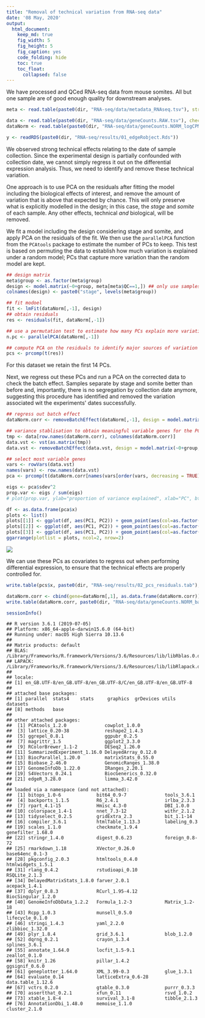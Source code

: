 ```yaml
---
title: "Removal of technical variation from RNA-seq data"
date: '08 May, 2020'
output:
  html_document:
    keep_md: true
    fig_width: 5
    fig_height: 5
    fig_caption: yes
    code_folding: hide
    toc: true
    toc_float: 
      collapsed: false
---
```




We have processed and QCed RNA-seq data from mouse somites. All but one sample are of good enough quality for downstream analyses.


```r
meta <- read.table(paste0(dir, "RNA-seq/data/metadata_RNAseq.tsv"), stringsAsFactors = FALSE, header = TRUE)

data <- read.table(paste0(dir, "RNA-seq/data/geneCounts.RAW.tsv"), check.names = FALSE)
dataNorm <- read.table(paste0(dir, "RNA-seq/data/geneCounts.NORM_logCPM.tsv"), check.names = FALSE)

y <- readRDS(paste0(dir, "RNA-seq/results/01_edgeRobject.Rds"))
```

We observed strong technical effects relating to the date of sample collection. Since the experimental design is partially confounded with collection date, we cannot simply regress it out on the differential expression analysis. Thus, we need to identify and remove these technical variation.

One approach is to use PCA on the residuals after fitting the model including the biological effects of interest, and remove the amount of variation that is above that expected by chance. This will only preserve what is explicitly modelled in the design; in this case, the *stage* and *somite* of each sample. Any other effects, technical *and* biological, will be removed.

We fit a model including the design considering stage and somite, and apply PCA on the residuals of the fit. We then use the `parallelPCA` function from the `PCAtools` package to estimate the number of PCs to keep. This test is based on permuting the data to establish how much variation is explained under a random model; PCs that capture more variation than the random model are kept.


```r
## design matrix
meta$group <- as.factor(meta$group)
design <- model.matrix(~0+group, meta[meta$QC==1,]) ## only use samples that pass QC
colnames(design) <- paste0("stage", levels(meta$group))

## fit modoel
fit <- lmFit(dataNorm[,-1], design)
## obtain residuals
res <- residuals(fit, dataNorm[,-1])

## use a permutation test to estimate how many PCs explain more variation than expected by chance
n.pc <- parallelPCA(dataNorm[,-1])

## compute PCA on the residuals to identify major sources of variation unrelated to design
pcs <- prcomp(t(res))
```

For this dataset we retain the first 14 PCs.

Next, we regress out these PCs and run a PCA on the corrected data to check the batch effect. Samples separate by stage and somite better than before and, importantly, there is no segregation by collection date anymore, suggesting this procedure has identified and removed the variation associated wit the experiments' dates successfully.


```r
## regress out batch effect
dataNorm.corr <- removeBatchEffect(dataNorm[,-1], design = model.matrix(~0+group, meta[meta$QC==1,]), covariates = pcs$x[,1:n.pc$n])

## variance stablisation to obtain meaningful variable genes for the PCA
tmp <- data[row.names(dataNorm.corr), colnames(dataNorm.corr)]
data.vst <- vst(as.matrix(tmp))
data.vst <- removeBatchEffect(data.vst, design = model.matrix(~0+group, meta[meta$QC==1,]), covariates = pcs$x[,1:n.pc$n])

## select most variable genes
vars <- rowVars(data.vst)
names(vars) <- row.names(data.vst)
pca <- prcomp(t(dataNorm.corr[names(vars[order(vars, decreasing = TRUE)])[1:1000],]))

eigs <- pca$sdev^2
prop.var <- eigs / sum(eigs)
# plot(prop.var, ylab="proportion of variance explained", xlab="PC", bty="l")

df <- as.data.frame(pca$x)
plots <- list()
plots[[1]] <- ggplot(df, aes(PC1, PC2)) + geom_point(aes(col=as.factor(meta[meta$QC==1,]$stage))) + labs(col="stage") + ggtitle("stage") + xlab(paste("PC1 - ", round(prop.var[1]*100,2), "% var explained")) + ylab(paste("PC2 - ", round(prop.var[2]*100,2), "% var explained"))
plots[[2]] <- ggplot(df, aes(PC1, PC2)) + geom_point(aes(col=as.factor(meta[meta$QC==1,]$somite))) + labs(col="somite") + ggtitle("somite") + xlab(paste("PC1 - ", round(prop.var[1]*100,2), "% var explained")) + ylab(paste("PC2 - ", round(prop.var[2]*100,2), "% var explained"))
plots[[3]] <- ggplot(df, aes(PC1, PC2)) + geom_point(aes(col=as.factor(meta[meta$QC==1,]$date))) + labs(col="batch") + ggtitle("collection date") + xlab(paste("PC1 - ", round(prop.var[1]*100,2), "% var explained")) + ylab(paste("PC2 - ", round(prop.var[2]*100,2), "% var explained"))
ggarrange(plotlist = plots, ncol=2, nrow=2)
```

![](02_removeTechnicalVar_files/figure-html/plotPCA-1.png)<!-- -->

We can use these PCs as covariates to regress out when performing differential expression, to ensure that the technical effects are properly controlled for. 


```r
write.table(pcs$x, paste0(dir, "RNA-seq/results/02_pcs_residuals.tab"), quote = FALSE, sep="\t")

dataNorm.corr <- cbind(gene=dataNorm[,1], as.data.frame(dataNorm.corr))
write.table(dataNorm.corr, paste0(dir, "RNA-seq/data/geneCounts.NORM_batchCorrected_14PCs.tsv"), quote = FALSE, sep="\t")
```



```r
sessionInfo()
```

```
## R version 3.6.1 (2019-07-05)
## Platform: x86_64-apple-darwin15.6.0 (64-bit)
## Running under: macOS High Sierra 10.13.6
## 
## Matrix products: default
## BLAS:   /Library/Frameworks/R.framework/Versions/3.6/Resources/lib/libRblas.0.dylib
## LAPACK: /Library/Frameworks/R.framework/Versions/3.6/Resources/lib/libRlapack.dylib
## 
## locale:
## [1] en_GB.UTF-8/en_GB.UTF-8/en_GB.UTF-8/C/en_GB.UTF-8/en_GB.UTF-8
## 
## attached base packages:
## [1] parallel  stats4    stats     graphics  grDevices utils     datasets 
## [8] methods   base     
## 
## other attached packages:
##  [1] PCAtools_1.2.0              cowplot_1.0.0              
##  [3] lattice_0.20-38             reshape2_1.4.3             
##  [5] ggrepel_0.8.1               ggpubr_0.2.5               
##  [7] magrittr_1.5                ggplot2_3.3.0              
##  [9] RColorBrewer_1.1-2          DESeq2_1.26.0              
## [11] SummarizedExperiment_1.16.0 DelayedArray_0.12.0        
## [13] BiocParallel_1.20.0         matrixStats_0.55.0         
## [15] Biobase_2.46.0              GenomicRanges_1.38.0       
## [17] GenomeInfoDb_1.22.0         IRanges_2.20.1             
## [19] S4Vectors_0.24.1            BiocGenerics_0.32.0        
## [21] edgeR_3.28.0                limma_3.42.0               
## 
## loaded via a namespace (and not attached):
##  [1] bitops_1.0-6             bit64_0.9-7              tools_3.6.1             
##  [4] backports_1.1.5          R6_2.4.1                 irlba_2.3.3             
##  [7] rpart_4.1-15             Hmisc_4.3-0              DBI_1.0.0               
## [10] colorspace_1.4-1         nnet_7.3-12              withr_2.1.2             
## [13] tidyselect_0.2.5         gridExtra_2.3            bit_1.1-14              
## [16] compiler_3.6.1           htmlTable_1.13.3         labeling_0.3            
## [19] scales_1.1.0             checkmate_1.9.4          genefilter_1.68.0       
## [22] stringr_1.4.0            digest_0.6.23            foreign_0.8-72          
## [25] rmarkdown_1.18           XVector_0.26.0           base64enc_0.1-3         
## [28] pkgconfig_2.0.3          htmltools_0.4.0          htmlwidgets_1.5.1       
## [31] rlang_0.4.2              rstudioapi_0.10          RSQLite_2.1.3           
## [34] DelayedMatrixStats_1.8.0 farver_2.0.1             acepack_1.4.1           
## [37] dplyr_0.8.3              RCurl_1.95-4.12          BiocSingular_1.2.0      
## [40] GenomeInfoDbData_1.2.2   Formula_1.2-3            Matrix_1.2-18           
## [43] Rcpp_1.0.3               munsell_0.5.0            lifecycle_0.1.0         
## [46] stringi_1.4.3            yaml_2.2.0               zlibbioc_1.32.0         
## [49] plyr_1.8.4               grid_3.6.1               blob_1.2.0              
## [52] dqrng_0.2.1              crayon_1.3.4             splines_3.6.1           
## [55] annotate_1.64.0          locfit_1.5-9.1           zeallot_0.1.0           
## [58] knitr_1.26               pillar_1.4.2             ggsignif_0.6.0          
## [61] geneplotter_1.64.0       XML_3.99-0.3             glue_1.3.1              
## [64] evaluate_0.14            latticeExtra_0.6-28      data.table_1.12.6       
## [67] vctrs_0.2.0              gtable_0.3.0             purrr_0.3.3             
## [70] assertthat_0.2.1         xfun_0.11                rsvd_1.0.2              
## [73] xtable_1.8-4             survival_3.1-8           tibble_2.1.3            
## [76] AnnotationDbi_1.48.0     memoise_1.1.0            cluster_2.1.0
```

